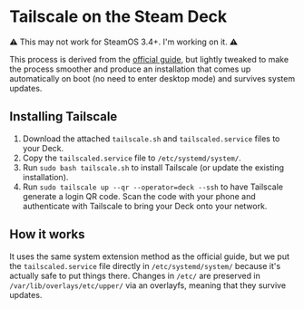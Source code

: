 # Tailscale on the Steam Deck

⚠️ This may not work for SteamOS 3.4+. I'm working on it. ⚠️

This process is derived from the [official guide][official-guide], but lightly
tweaked to make the process smoother and produce an installation that comes up
automatically on boot (no need to enter desktop mode) and survives system
updates.

## Installing Tailscale

1. Download the attached `tailscale.sh` and `tailscaled.service` files to your
   Deck.
2. Copy the `tailscaled.service` file to `/etc/systemd/system/`.
3. Run `sudo bash tailscale.sh` to install Tailscale (or update the existing
   installation).
4. Run `sudo tailscale up --qr --operator=deck --ssh` to have Tailscale generate
   a login QR code. Scan the code with your phone and authenticate with
   Tailscale to bring your Deck onto your network.

## How it works

It uses the same system extension method as the official guide, but we put the
`tailscaled.service` file directly in `/etc/systemd/system/` because it's
actually safe to put things there. Changes in `/etc/` are preserved in
`/var/lib/overlays/etc/upper/` via an overlayfs, meaning that they survive
updates.

[official-guide]: https://tailscale.com/blog/steam-deck/
